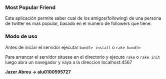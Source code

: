 ### Most Popular Friend

Esta aplicación permite saber cual de los amigos(following) de una persona de twitter es mas popular, basado en el numero de followers que tiene.

### Modo de uso

Antes de iniciar el servidor ejecutar `bundle install` o `rake bundle`

Para arrancar el servidor situese en el directorio y ejecute `rake` o `rake init` luego abra un navegador y vaya a la direccion localhost:4567

**Jazer Abreu -> alu0100595727**
